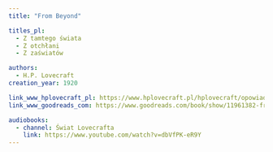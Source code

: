 ```yaml
---
title: "From Beyond"

titles_pl:
  - Z tamtego świata
  - Z otchłani
  - Z zaświatów

authors:
  - H.P. Lovecraft
creation_year: 1920

link_www_hplovecraft_pl: https://www.hplovecraft.pl/hplovecraft/opowiadania-nowele-powiesci/from-beyond/
link_www_goodreads_com: https://www.goodreads.com/book/show/11961382-from-beyond

audiobooks:
  - channel: Świat Lovecrafta
    link: https://www.youtube.com/watch?v=dbVfPK-eR9Y
---
```


